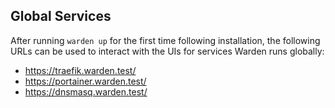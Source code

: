 ## Global Services

After running `warden up` for the first time following installation, the following URLs can be used to interact with the UIs for services Warden runs globally:

* https://traefik.warden.test/
* https://portainer.warden.test/
* https://dnsmasq.warden.test/
